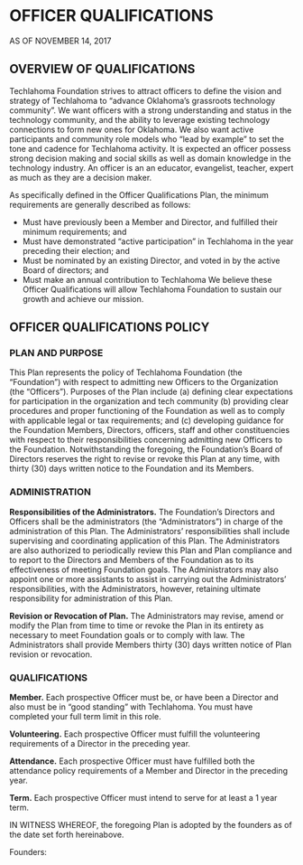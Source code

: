 # OFFICER  QUALIFICATIONS 
AS OF NOVEMBER 14, 2017

## OVERVIEW  OF QUALIFICATIONS

Techlahoma Foundation strives to attract officers to define the vision and strategy of Techlahoma to “advance Oklahoma’s grassroots technology community”. We want officers with a strong understanding and status in the technology community, and the ability to leverage existing technology connections to form new ones for Oklahoma. We also want active participants and community role models who “lead by example” to set the tone and cadence for Techlahoma activity. It is expected an officer possess strong decision making and social skills as well as domain knowledge in the technology industry. An officer is an an educator, evangelist, teacher, expert as much as they are a decision maker.

As specifically defined in the Officer Qualifications Plan, the minimum requirements are generally described as follows:
*	Must have previously been a Member and Director, and fulfilled their minimum requirements; and
*	Must have demonstrated “active participation” in Techlahoma in the year preceding their election; and
*	Must be nominated by an existing Director, and voted in by the active Board of directors; and
*	Must make an annual contribution to Techlahoma
We believe these Officer Qualifications will allow Techlahoma Foundation to sustain our growth and achieve our mission.


## OFFICER  QUALIFICATIONS POLICY

### PLAN AND PURPOSE

This Plan represents the policy of Techlahoma Foundation (the “Foundation”) with respect to admitting new Officers to the Organization (the “Officers”). Purposes of the Plan include (a) defining clear expectations for participation in the organization and tech community (b) providing clear procedures and proper functioning of the Foundation as well as to comply with applicable legal or tax requirements; and (c) developing guidance for the Foundation Members, Directors, officers, staff and other constituencies with respect to their responsibilities concerning admitting new Officers to the Foundation. Notwithstanding the foregoing, the Foundation’s Board of Directors reserves the right to revise or revoke this Plan at any time, with thirty (30) days written notice to the Foundation and its Members.

### ADMINISTRATION

**Responsibilities of the Administrators.** The Foundation’s Directors and Officers shall be the administrators (the “Administrators”) in charge of the administration of this Plan. The Administrators’ responsibilities shall include supervising and coordinating application of this Plan. The Administrators are also authorized to periodically review this Plan and Plan compliance and to report to the Directors and Members of the Foundation as to its effectiveness of meeting Foundation goals. The Administrators may also appoint one or more assistants to assist in carrying out the Administrators’ responsibilities, with the Administrators, however, retaining ultimate responsibility for administration of this Plan.

**Revision or Revocation of Plan.** The Administrators may revise, amend or modify the Plan from time to time or revoke the Plan in its entirety as necessary to meet Foundation goals or to comply with law. The Administrators shall provide Members thirty (30) days written notice of Plan revision or revocation.

### QUALIFICATIONS
 
**Member.** Each prospective Officer must be, or have been a Director and also must be in “good standing” with Techlahoma. You must have completed your full term limit in this role.

**Volunteering.** Each prospective Officer must fulfill the volunteering requirements of a Director in the preceding
year.

**Attendance.** Each prospective Officer must have fulfilled both the attendance policy requirements of a Member and Director in the preceding year.

**Term.** Each prospective Officer must intend to serve for at least a 1 year term.

IN WITNESS WHEREOF, the foregoing Plan is adopted by the founders as of the date set forth hereinabove.

Founders:
